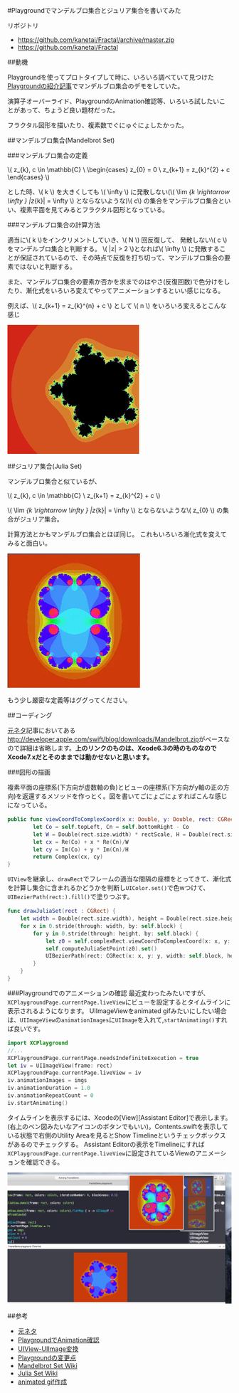 #Playgroundでマンデルブロ集合とジュリア集合を書いてみた

リポジトリ

- <https://github.com/kanetai/Fractal/archive/master.zip>
- <https://github.com/kanetai/Fractal>


##動機

Playgroundを使ってプロトタイプして時に、いろいろ調べていて見つけた[Playgroundの紹介記事](https://developer.apple.com/swift/blog/?id=26)でマンデルブロ集合のデモをしていた。

演算子オーバーライド、PlaygroundのAnimation確認等、いろいろ試したいことがあって、ちょうど良い題材だった。

フラクタル図形を描いたり、複素数でぐにゅぐにょしたかった。

##マンデルブロ集合(Mandelbrot Set)

###マンデルブロ集合の定義

\\( z_{k}, c \in \mathbb{C} \\
	\begin{cases}
	z_{0} = 0 \\
	z_{k+1} = z_{k}^{2} + c 
	\end{cases}
\\)

とした時、\\( k \\) を大きくしても \\( \infty \\) に発散しない(\\( \lim _{k \rightarrow \infty } |z_{k}| = \infty \\) とならないような)\\( c\\) の集合をマンデルブロ集合といい、複素平面を見てみるとフラクタル図形となっている。


###マンデルブロ集合の計算方法

適当に\\( k \\)をインクリメントしていき、\\( N \\) 回反復して、
発散しない\\( c \\) をマンデルブロ集合と判断する。
\\( |z| > 2 \\)となれば\\( \infty \\) に発散することが保証されているので、その時点で反復を打ち切って、マンデルブロ集合の要素ではないと判断する。

また、マンデルブロ集合の要素か否かを求までのはやさ(反復回数)で色分けをしたり、漸化式をいろいろ変えてやってアニメーションするといい感じになる。

例えば、\\( z_{k+1} = z_{k}^{n} + c \\) として \\( n \\) をいろいろ変えるとこんな感じ

![](pic/MandelbrotSet.gif)

##ジュリア集合(Julia Set)

マンデルブロ集合と似ているが、

\\( z_{k}, c \in \mathbb{C} \\
	z_{k+1} = z_{k}^{2} + c 
\\)

\\( \lim _{k \rightarrow \infty } |z_{k}| = \infty \\) とならないような\\( z_{0} \\) の集合がジュリア集合。

計算方法とかもマンデルブロ集合とほぼ同じ。
これもいろいろ漸化式を変えてみると面白い。

![](pic/JuliaSet.gif)

もう少し厳密な定義等はググってください。

##コーディング

[元ネタ](https://developer.apple.com/swift/blog/?id=26)記事においてある<http://developer.apple.com/swift/blog/downloads/Mandelbrot.zip>がベースなので詳細は省略します。**上のリンクのものは、Xcode6.3の時のものなのでXcode7.xだとそのままでは動かせないと思います。**

###図形の描画

複素平面の座標系(下方向が虚数軸の負)とビューの座標系(下方向がy軸の正の方向)を返還するメソッドを作っとく。図を書いてごにょごにょすればこんな感じになっている。

```swift
public func viewCoordToComplexCoord(x x: Double, y: Double, rect: CGRect, rectScale: Double = 1.0) -> Complex {
        let Co = self.topLeft, Cn = self.bottomRight - Co
        let W = Double(rect.size.width) * rectScale, H = Double(rect.size.height) * rectScale
        let cx = Re(Co) + x * Re(Cn)/W
        let cy = Im(Co) + y * Im(Cn)/H
        return Complex(cx, cy)
}
```

`UIView`を継承し、`drawRect`でフレームの適当な間隔の座標をとってきて、漸化式を計算し集合に含まれるかどうかを判断し`UIColor.set()`で色wつけて、`UIBezierPath(rect:).fill()`で塗りつぶす。

```swift
func drawJuliaSet(rect : CGRect) {
    let width = Double(rect.size.width), height = Double(rect.size.height)
    for x in 0.stride(through: width, by: self.block) {
        for y in 0.stride(through: height, by: self.block) {
            let z0 = self.complexRect.viewCoordToComplexCoord(x: x, y: y, rect: rect, rectScale: self.rectScale) //反復回数に応じたUIColor
            self.computeJuliaSetPoint(z0).set()
            UIBezierPath(rect: CGRect(x: x, y: y, width: self.block, height: self.block)).fill()
        }
    }
}
```

###Playgroundでのアニメーションの確認
最近変わったみたいですが、`XCPlaygroundPage.currentPage.liveView`にビューを設定するとタイムラインに表示されるようになります。
UIImageViewをanimated gifみたいにしたい場合は、`UIImageView`の`animationImages`に`UIImage`を入れて,`startAnimating()`すれば良いです。

```swift
import XCPlayground
//...
XCPlaygroundPage.currentPage.needsIndefiniteExecution = true
let iv = UIImageView(frame: rect)
XCPlaygroundPage.currentPage.liveView = iv
iv.animationImages = imgs
iv.animationDuration = 1.0
iv.animationRepeatCount = 0
iv.startAnimating()
```

タイムラインを表示するには、Xcodeの[View][Assistant Editor]で表示します。(右上のベン図みたいなアイコンのボタンでもいい)。Contents.swiftを表示している状態で右側のUtility Areaを見るとShow Timelineというチェックボックスがあるのでチェックする。
Assistant Editorの表示をTimelineにすれば`XCPlaygroundPage.currentPage.liveView`に設定されているViewのアニメーションを確認できる。

![](pic/screenshot.png)

##参考
- [元ネタ](https://developer.apple.com/swift/blog/?id=26)
- [PlaygroundでAnimation確認](http://rayc5.hatenablog.com/entry/2015/06/17/074613)
- [UIView-UIImage変換](http://qiita.com/y_matsuwitter/items/029933bea283b16ecc89)
- [Playgroundの変更点](http://qiita.com/koishi/items/e78f8b852d5f7ae8d125)
- [Mandelbrot Set Wiki](https://en.wikipedia.org/wiki/Mandelbrot_set)
- [Julia Set Wiki](https://en.wikipedia.org/wiki/Julia_set)
- [animated gif作成](http://rokuga.herokuapp.com)